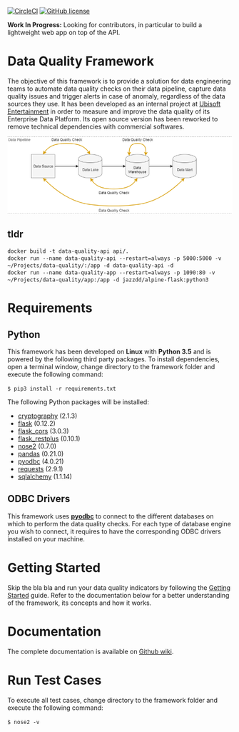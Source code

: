 [![CircleCI](https://img.shields.io/circleci/project/github/RedSparr0w/node-csgo-parser.svg?style=flat-square)](https://github.com/alexisrolland/data-quality)
[![GitHub license](https://img.shields.io/github/license/alexisrolland/data-quality.svg?style=flat-square)](https://github.com/alexisrolland/data-quality/blob/master/LICENSE)


**Work In Progress:** Looking for contributors, in particular to build a lightweight web app on top of the API.


# Data Quality Framework
The objective of this framework is to provide a solution for data engineering teams to automate data quality checks on their data pipeline, capture data quality issues and trigger alerts in case of anomaly, regardless of the data sources they use. It has been developed as an internal project at [Ubisoft Entertainment](https://www.ubisoft.com) in order to measure and improve the data quality of its Enterprise Data Platform. Its open source version has been reworked to remove technical dependencies with commercial softwares.

![Data pipeline](/doc/data_pipeline.png)

## tldr
```
docker build -t data-quality-api api/.
docker run --name data-quality-api --restart=always -p 5000:5000 -v ~/Projects/data-quality/:/app -d data-quality-api -d
docker run --name data-quality-app --restart=always -p 1090:80 -v ~/Projects/data-quality/app:/app -d jazzdd/alpine-flask:python3
```

# Requirements
## Python
This framework has been developed on **Linux** with **Python 3.5** and is powered by the following third party packages. To install dependencies, open a terminal window, change directory to the framework folder and execute the following command:

`$ pip3 install -r requirements.txt`

The following Python packages will be installed:
* [cryptography](https://cryptography.io) (2.1.3)
* [flask](http://flask.pocoo.org) (0.12.2)
* [flask_cors](http://flask-cors.readthedocs.io) (3.0.3)
* [flask_restplus](http://flask-restplus.readthedocs.io) (0.10.1)
* [nose2](http://nose2.readthedocs.io) (0.7.0)
* [pandas](http://pandas.pydata.org) (0.21.0)
* [pyodbc](https://github.com/mkleehammer/pyodbc) (4.0.21)
* [requests](http://docs.python-requests.org) (2.9.1)
* [sqlalchemy](https://www.sqlalchemy.org) (1.1.14)

## ODBC Drivers
This framework uses **[pyodbc](https://github.com/mkleehammer/pyodbc)** to connect to the different databases on which to perform the data quality checks. For each type of database engine you wish to connect, it requires to have the corresponding ODBC drivers installed on your machine.

# Getting Started
Skip the bla bla and run your data quality indicators by following the [Getting Started](https://github.com/alexisrolland/data-quality/wiki/Getting-Started) guide. Refer to the documentation below for a better understanding of the framework, its concepts and how it works.

# Documentation
The complete documentation is available on [Github wiki](https://github.com/alexisrolland/data-quality/wiki).

# Run Test Cases
To execute all test cases, change directory to the framework folder and execute the following command:

`$ nose2 -v`
